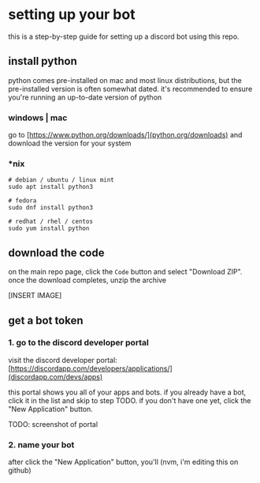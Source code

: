 # setting up your bot

this is a step-by-step guide for setting up a discord bot using this repo.

## install python

python comes pre-installed on mac and most linux distributions, but the
pre-installed version is often somewhat dated. it's recommended to ensure you're
running an up-to-date version of python

### windows | mac

go to [https://www.python.org/downloads/](python.org/downloads) and download
the version for your system

### *nix

```shell
# debian / ubuntu / linux mint
sudo apt install python3

# fedora
sudo dnf install python3

# redhat / rhel / centos
sudo yum install python
```

## download the code

on the main repo page, click the `Code` button and select "Download ZIP". once
the download completes, unzip the archive

[INSERT IMAGE]

## get a bot token

### 1. go to the discord developer portal

visit the discord developer portal:  
[https://discordapp.com/developers/applications/](discordapp.com/devs/apps)

this portal shows you all of your apps and bots. if you already have a bot,
click it in the list and skip to step TODO. if you don't have one yet, click the
"New Application" button.

TODO: screenshot of portal

### 2. name your bot

after click the "New Application" button, you'll (nvm, i'm editing this on github)
